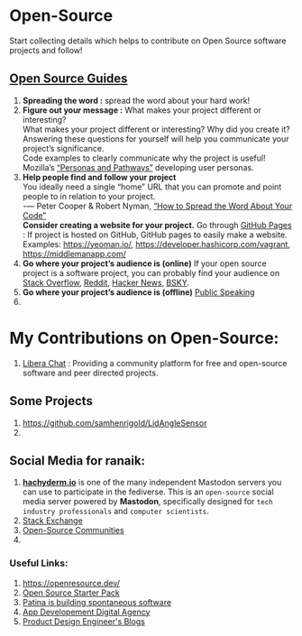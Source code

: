 # Open-Source
Start collecting details which helps to contribute on Open Source software projects and follow!

## [Open Source Guides](https://opensource.guide/)
1. **Spreading the word :** spread the word about your hard work!
2. **Figure out your message :** What makes your project different or interesting? <br> What makes your project different or interesting? Why did you create it? Answering these questions for yourself will help you communicate your project’s significance. <br>Code examples to clearly communicate why the project is useful! <br> Mozilla’s [“Personas and Pathways”](https://mozillascience.github.io/working-open-workshop/personas_pathways/) developing user personas.
3. **Help people find and follow your project** <br>
You ideally need a single “home” URL that you can promote and point people to in relation to your project. <br> -— Peter Cooper & Robert Nyman, [“How to Spread the Word About Your Code”](https://hacks.mozilla.org/2013/05/how-to-spread-the-word-about-your-code/) <br> **Consider creating a website for your project.** Go through
[GitHub Pages](https://docs.github.com/en/pages) : If project is hosted on GitHub, GitHub pages to easily make a website.
   Examples: https://yeoman.io/, https://developer.hashicorp.com/vagrant, https://middlemanapp.com/
4. **Go where your project’s audience is (online)**
If your open source project is a software project, you can probably find your audience on [Stack Overflow](https://stackoverflow.com/questions/tagged/open-source), [Reddit](https://www.reddit.com/user/ranaik46/), [Hacker News](https://news.ycombinator.com/news), [BSKY](https://bsky.app/search?q=open-source).
5. **Go where your project’s audience is (offline)**
[Public Speaking](https://speaking.io/)
6. 

# My Contributions on Open-Source:
1. [Libera Chat](https://github.com/Libera-Chat) : Providing a community platform for free and open-source software and peer directed projects.

## Some Projects
1. https://github.com/samhenrigold/LidAngleSensor
2. 

## Social Media for ranaik:
1. **[hachyderm.io](https://hachyderm.io/)** is one of the many independent Mastodon servers you can use to participate in the fediverse. This is an `open-source` social media server powered by **Mastodon**, specifically designed for `tech industry professionals` and `computer scientists`.
2. [Stack Exchange](https://stackexchange.com/?_=692373195)
3. [Open-Source Communities](https://osuosl.org/communities/)
4. 
   

### Useful Links:
1. https://openresource.dev/
2. [Open Source Starter Pack](https://go.bsky.app/BrzaZ72)
3. [Patina is building spontaneous software](https://patinasystems.com/?utm_source=samhenri%2Egold)
4. [App Developement Digital Agency](https://lickability.com/)
5. [Product Design Engineer's Blogs](https://samhenri.gold/)
